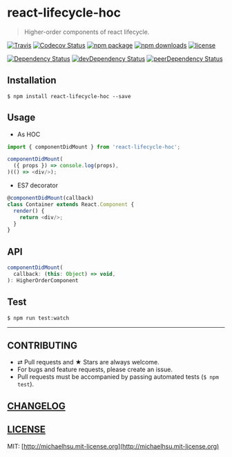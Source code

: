 # react-lifecycle-hoc

> Higher-order components of react lifecycle.

[![Travis][build-badge]][build] [![Codecov Status][codecov-badge]][codecov] [![npm package][npm-badge]][npm] [![npm downloads][npm-downloads]][npm] [![license][license-badge]][license]

[![Dependency Status][dependency-badge]][dependency] [![devDependency Status][devDependency-badge]][devDependency] [![peerDependency Status][peerDependency-badge]][peerDependency]

[build-badge]: https://img.shields.io/travis/evenchange4/react-lifecycle-hoc/master.svg?style=flat-square
[build]: https://travis-ci.org/evenchange4/react-lifecycle-hoc

[npm-badge]: https://img.shields.io/npm/v/react-lifecycle-hoc.svg?style=flat-square
[npm]: https://www.npmjs.org/package/react-lifecycle-hoc

[codecov-badge]: https://img.shields.io/codecov/c/github/evenchange4/react-lifecycle-hoc.svg?style=flat-square
[codecov]: https://codecov.io/github/evenchange4/react-lifecycle-hoc?branch=master

[npm-downloads]: https://img.shields.io/npm/dt/react-lifecycle-hoc.svg?style=flat-square

[license-badge]: https://img.shields.io/npm/l/react-lifecycle-hoc.svg?style=flat-square
[license]: http://michaelhsu.mit-license.org/

[dependency-badge]: https://david-dm.org/evenchange4/react-lifecycle-hoc.svg?style=flat-square
[dependency]: https://david-dm.org/evenchange4/react-lifecycle-hoc
[devDependency-badge]: https://david-dm.org/evenchange4/react-lifecycle-hoc/dev-status.svg?style=flat-square
[devDependency]: https://david-dm.org/evenchange4/react-lifecycle-hoc#info=devDependencies
[peerDependency-badge]: https://david-dm.org/evenchange4/react-lifecycle-hoc/peer-status.svg?style=flat-square
[peerDependency]: https://david-dm.org/evenchange4/react-lifecycle-hoc#info=peerDependencies

## Installation

```console
$ npm install react-lifecycle-hoc --save
```

## Usage

- As HOC

```js
import { componentDidMount } from 'react-lifecycle-hoc';

componentDidMount(
  ({ props }) => console.log(props),
)(() => <div/>);
```

- ES7 decorator

```js
@componentDidMount(callback)
class Container extends React.Component {
  render() {
    return <div/>;
  }
}
```

## API

```js
componentDidMount(
  callback: (this: Object) => void,
): HigherOrderComponent
```

## Test

```
$ npm run test:watch
```

---

## CONTRIBUTING

* ⇄ Pull requests and ★ Stars are always welcome.
* For bugs and feature requests, please create an issue.
* Pull requests must be accompanied by passing automated tests (`$ npm test`).

## [CHANGELOG](CHANGELOG.md)

## [LICENSE](LICENSE)

MIT: [http://michaelhsu.mit-license.org](http://michaelhsu.mit-license.org)
